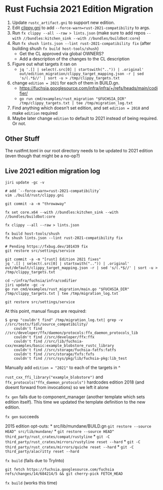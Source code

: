# Rust Fuchsia 2021 Edition Migration

1.  Update `rustc_artifact.gni` to support new edition.
2.  Edit [clippy.gni] to add `--force-warn=rust-2021-compatibility` to args.
3.  Run `fx clippy --all --raw > lints.json` (make sure to add repos `--with
    //bundles:kitchen_sink --with //bundles/buildbot:core`)
4.  Run `fx shush lints.json --lint rust-2021-compatibility fix` (after building
    shush `fx build host-tools/shush`)
    *   Get the CL approved via global OWNERS?
    *   Add a description of the changes to the CL description
5.  Figure out what targets it ran on
    *   `jq '.[] | select(.src[0] | startswith("..")) | .original'
        out/edition_migration/clippy_target_mapping.json -r | sed 's/(.*$//' |
        sort -u > /tmp/clippy_targets.txt`
6.  change `edition = 2021` for each of them in BUILD.gn.
    *   https://fuchsia.googlesource.com/infra/infra/+/refs/heads/main/codifier/
    *   `go run cmd/examples/rust_migration "$FUCHSIA_DIR"
        /tmp/clippy_targets.txt | tee /tmp/migration_log.txt`
7.  Find anything which doesn't set edition, and set `edition = 2018` and make
    `edition` required
8.  Maybe later change `edition` to default to 2021 instead of being required.
    Or not.

## Other Stuff

The rustfmt.toml in our root directory needs to be updated to 2021 edition (even
though that might be a no-op?)

[clippy.gni]: https://cs.opensource.google/fuchsia/fuchsia/+/main:build/rust/clippy.gni

## Live 2021 edition migration log

```
jiri update -gc -v

# add `--force-warn=rust-2021-compatibility`
vim ./build/rust/clippy.gni

git commit -a -m "throwaway"

fx set core.x64 --with //bundles:kitchen_sink --with //bundles/buildbot:core

fx clippy --all --raw > lints.json

fx build host-tools/shush
fx shush lints.json --lint rust-2021-compatibility fix

# Pending https://fxbug.dev/101439 fix
git restore src/settings/service

git commit -a -m "[rust] Edition 2021 fixes"
jq '.[] | select(.src[0] | startswith("..")) | .original' out/default/clippy_target_mapping.json -r | sed 's/(.*$//' | sort -u > /tmp/clippy_targets.txt

cd ~/infra/fuchsia/infra/codifier
jiri update -gc -v
go run cmd/examples/rust_migration/main.go "$FUCHSIA_DIR" /tmp/clippy_targets.txt | tee /tmp/migration_log.txt

git restore src/settings/service
```

At this point, manual fixups are required:

```
$ grep "couldn't find" /tmp/migration_log.txt| grep -v //src/tests/fidl/source_compatibility/
    couldn't find //src/developer/ffx/daemon/protocols:ffx_daemon_protocols_lib
    couldn't find //src/developer/ffx:ffx
    couldn't find //src/lib/fuchsia-cxx/examples/basic:example_blobstore_rustc_library
    couldn't find //src/storage/fuchsia-fatfs:fatfs
    couldn't find //src/storage/fxfs:fxfs
    couldn't find //src/sys/pkg/lib/fuchsia-pkg:lib_test
```

Manually add `edition = "2021"` to each of the targets in ^

`rust_cxx_ffi_library("example_blobstore")` and
`ffx_protocols("ffx_daemon_protocols")` hardcodes edition 2018 (and doesnt
forward from invocations) so we left it alone

`fx gen` fails due to component_manager (another template which sets edition
itself). This time we updated the template definition to the new edition.

`fx gen` succeeds

2015 edition opt-outs: * src/lib/mundane/BUILD.gn `git restore --source HEAD^
src/lib/mundane/` * `git restore --source HEAD^
third_party/rust_crates/compat/rustyline` * `git -C
third_party/rust_crates/mirrors/rustyline reset --hard` * `git -C
third_party/rust_crates/mirrors/quiche reset --hard` * `git -C
third_party/alacritty reset --hard`

`fx build` (fails due to TryInto)

`git fetch https://fuchsia.googlesource.com/fuchsia refs/changes/14/684214/5 &&
git cherry-pick FETCH_HEAD`

`fx build` (works this time)
